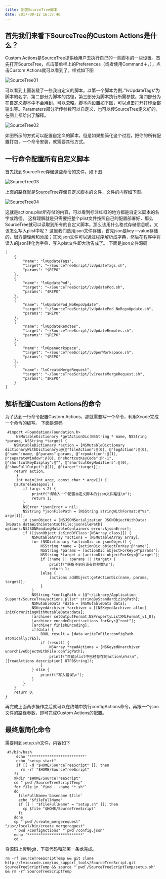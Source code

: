 ```yaml
---
title: 配置SourceTree脚本
date: 2017-09-12 16:37:46
---
```


## 首先我们来看下SourceTree的Custom Actions是什么？
Custom Actions是SourceTree提供给用户去执行自己的一些脚本的一些设置。首先打开SourceTree，点击菜单栏上的Preferences（或者使用Command＋，），点击Custom Actions就可以看到了。样式如下图

![SourceTree01](http://lvioscode.com/ios_documents/documents/raw/master/知识库/images/source_tree_01.png) 

可以看到上面装载了一些我自定义的脚本。以第一个脚本为例，”lvUpdateTags“为脚本的名字，第二部分为脚本的路径，第三部分为脚本执行所需参数，第四部分为在自定义脚本中不会用到，可以忽略。脚本内设置如下图，可以点击打开打印全部输出等。Parameters部分所传参数可以自定义，也可以传SourceTree定义好的，在图上都给出了解释。

![SourceTree02](http://lvioscode.com/ios_documents/documents/raw/master/知识库/images/source_tree_02.png) 

如图所示的方式可以配置自定义的脚本，但是如果想简化这个过程，把你的所有配置打包，一个命令安装，就需要其他方式。

## 一行命令配置所有自定义脚本
首先找到SourceTree存储这些命令的文件，如下图

![SourceTree03](http://lvioscode.com/ios_documents/documents/raw/master/知识库/images/source_tree_03.png) 

上面的路径就是SourceTree存储自定义脚本的文件，文件的内容如下图。

![SourceTree04](http://lvioscode.com/ios_documents/documents/raw/master/知识库/images/source_tree_04.png) 

这就是actions.plist所存储的内容，可以看到标注红框的地方都是自定义脚本的名字或路径。
这样理解就是只需要把整个plist文件按照自己的配置部署好，那么SourceTree就可以读取到所有的自定义脚本。那么该用什么格式存储信息呢，又该怎么写入plist中呢？
这里我们选用json文件存储，首先json是key－value存储的，很方便理解和添加；其次json文件可以通过程序解析成字典，然后在程序中将读入的json转化为字典，写入plst文件即大功告成了。
下面是json文件源码
```
[
    {
        "name": "lvUpdateTags",
        "target": "~/SourceTreeScript/lvUpdateTags.sh",
        "params": "$REPO"
    },
    {
        "name": "lvUpdatePod",
        "target": "~/SourceTreeScript/lvUpdatePod.sh",
        "params": "$REPO"
    },
    {
        "name": "lvUpdatePod_NoRepoUpdate",
        "target": "~/SourceTreeScript/lvUpdatePod_NoRepoUpdate.sh",
        "params": "$REPO"
    },
    {
        "name": "lvUpdateRemotes",
        "target": "~/SourceTreeScript/lvUpdateRemotes.sh",
        "params": "$REPO"
    },
    {
        "name": "lvOpenWorkspace",
        "target": "~/SourceTreeScript/lvOpenWorkspace.sh",
        "params": "$REPO"
    },
    {
        "name": "lvCreateMergeRequest",
        "target": "~/SourceTreeScript/lvCreateMergeRequest.sh",
        "params": "$REPO"
    }
]
```
   


## 解析配置Custom Actions的命令
为了达到一行命令配置Custom Actions，那就需要写一个命令，利用Xcode完成一个命令的编写。
下面是源码

```
 #import <Foundation/Foundation.h>
     NSMutableDictionary *getActionDic(NSString * name, NSString *params, NSString *target) {
    NSMutableDictionary *action = [NSMutableDictionary dictionaryWithDictionary:@{@"fileAction":@(0), @"logAction":@(0), @"name":name, @"params":params, @"repoAction":@(1), @"separateWindow":@(0), @"shortcutKeyCode":@"-1", @"shortcutKeyDisplay":@"", @"shortcutKeyModifiers":@(0), @"showFullOutput":@(1), @"target":target}];
    return action;
     }
     int main(int argc, const char * argv[]) {
    @autoreleasepool {
        if (argc < 2) {
            printf("请输入一个配置自定义脚本的json文件路径\n");
            return 1;
        }
        NSError *jsonError = nil;
        NSString *jsonFilePath = [NSString stringWithFormat:@"%s", argv[1]];
        id jsonObject = [NSJSONSerialization JSONObjectWithData:[NSData dataWithContentsOfFile:jsonFilePath] options:NSJSONReadingMutableContainers error:&jsonError];
        if ([jsonObject isKindOfClass:[NSArray class]]) {
            NSMutableArray *actions = [NSMutableArray array];
            for (NSDictionary *actionDic in jsonObject) {
                NSString *name = [actionDic objectForKey:@"name"];
                NSString *params = [actionDic objectForKey:@"params"];
                NSString *target = [actionDic objectForKey:@"target"];
                if (!name || !params || !target) {
                    printf("获取不到应该有的参数\n");
                    return 1;
                }else {
                    [actions addObject:getActionDic(name, params, target)];
                }
            }
            NSString *configPath = [@"~/Library/Application Support/SourceTree/actions.plist" stringByStandardizingPath];
            NSMutableData *data = [NSMutableData data];
            NSKeyedArchiver *archiver = [[NSKeyedArchiver alloc] initForWritingWithMutableData:data];
            [archiver setOutputFormat:NSPropertyListXMLFormat_v1_0];
            [archiver encodeObject:actions forKey:@"root"];
            [archiver finishEncoding];
            if(data) {
                BOOL result = [data writeToFile:configPath atomically:YES];
                if (result) {
                    NSArray *readActions = [NSKeyedUnarchiver unarchiveObjectWithFile:configPath];
                    printf("目前plist中已经存在的action\n%s\n", [[readActions description] UTF8String]);
                }
            } else {
                printf("写入错误\n");
            }
        }
    }
    return 0;
}
```
再完成上面两步操作之后就可以在终端中执行configActions命令，再跟一个json文件的路径参数，即可完成Custom Actions的配置。

## 最终版简化命令
需要用到setup.sh文件，内容如下

```
 #!/bin/bash
     echo '*************************'
     echo "setup start"
     if [[ -d "$HOME/SourceTreeScript" ]]; then
       rm -rf "$HOME/SourceTreeScript"
    fi
    mkdir "$HOME/SourceTreeScript"
    cd "`pwd`/SourceTreeScriptTemp"
    for file in `find . -name "*.sh"`
    do
      fileFullName=`basename $file`
      echo "$fileFullName"
      if [[ ! "$fileFullName" = "setup.sh" ]]; then
      	cp $file "$HOME/SourceTreeScript"
      fi
    done
    cp "`pwd`/create_mergerequest" "/usr/local/bin/create_mergerequest"
    "`pwd`/configActions" "`pwd`/config.json"
    echo '*************************'
    cd -
```
    
将源码上传到git，下载代码和部署一条龙完成。

```
rm -rf SourceTreeScriptTemp && git clone http://lvioscode.com/ios_support_tools/SourceTreeScript.git SourceTreeScriptTemp && source "`pwd`/SourceTreeScriptTemp/setup.sh" && rm -rf SourceTreeScriptTemp
```

